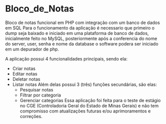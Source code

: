 # Bloco_de_Notas
Bloco de notas funcional em PHP com integração com um banco de dados em SQL
Para o funcionamento da aplicação é necessario que primeiro o dump seja baixado e iniciado em uma plataforma de banco de dados, inicialmente feito no MySQL, posteriormente após a conferencia do nome do server, user, senha e nome da database o software podera ser iniciado em um depurador de php. 

A aplicação possui 4 funcionalidades principais, sendo ela:
- Criar notas
- Editar notas
- Deletar notas
- Listar notas
Além delas possui 3 (três) funções secundárias, são elas: 
  - Pesquisar notas
  - Filtrar por categoria
  - Gerenciar categorias
Essa aplicação foi feita para o teste de estágio no CGE (Controladoria Geral do Estado de Minas Gerais) e não tem compromisso com atualizações futuras e/ou aprimoramentos e correções.
